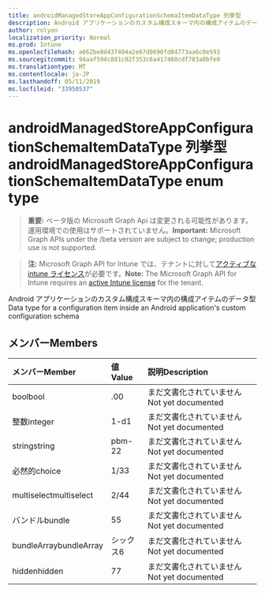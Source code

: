 ```yaml
---
title: androidManagedStoreAppConfigurationSchemaItemDataType 列挙型
description: Android アプリケーションのカスタム構成スキーマ内の構成アイテムのデータ型
author: rolyon
localization_priority: Normal
ms.prod: Intune
ms.openlocfilehash: a662be8d437494a2e67d0690fd84773aa6c0e593
ms.sourcegitcommit: 94aaf594c881c02f353c6a417460cdf783a0bfe0
ms.translationtype: MT
ms.contentlocale: ja-JP
ms.lasthandoff: 05/11/2019
ms.locfileid: "33950537"
---
```

# <a name="androidmanagedstoreappconfigurationschemaitemdatatype-enum-type"></a><span data-ttu-id="24d9f-103">androidManagedStoreAppConfigurationSchemaItemDataType 列挙型</span><span class="sxs-lookup"><span data-stu-id="24d9f-103">androidManagedStoreAppConfigurationSchemaItemDataType enum type</span></span>

> <span data-ttu-id="24d9f-104">**重要:** ベータ版の Microsoft Graph Api は変更される可能性があります。運用環境での使用はサポートされていません。</span><span class="sxs-lookup"><span data-stu-id="24d9f-104">**Important:** Microsoft Graph APIs under the /beta version are subject to change; production use is not supported.</span></span>

> <span data-ttu-id="24d9f-105">**注:** Microsoft Graph API for Intune では、テナントに対して[アクティブな intune ライセンス](https://go.microsoft.com/fwlink/?linkid=839381)が必要です。</span><span class="sxs-lookup"><span data-stu-id="24d9f-105">**Note:** The Microsoft Graph API for Intune requires an [active Intune license](https://go.microsoft.com/fwlink/?linkid=839381) for the tenant.</span></span>

<span data-ttu-id="24d9f-106">Android アプリケーションのカスタム構成スキーマ内の構成アイテムのデータ型</span><span class="sxs-lookup"><span data-stu-id="24d9f-106">Data type for a configuration item inside an Android application's custom configuration schema</span></span>

## <a name="members"></a><span data-ttu-id="24d9f-107">メンバー</span><span class="sxs-lookup"><span data-stu-id="24d9f-107">Members</span></span>
|<span data-ttu-id="24d9f-108">メンバー</span><span class="sxs-lookup"><span data-stu-id="24d9f-108">Member</span></span>|<span data-ttu-id="24d9f-109">値</span><span class="sxs-lookup"><span data-stu-id="24d9f-109">Value</span></span>|<span data-ttu-id="24d9f-110">説明</span><span class="sxs-lookup"><span data-stu-id="24d9f-110">Description</span></span>|
|:---|:---|:---|
|<span data-ttu-id="24d9f-111">bool</span><span class="sxs-lookup"><span data-stu-id="24d9f-111">bool</span></span>|<span data-ttu-id="24d9f-112">.0</span><span class="sxs-lookup"><span data-stu-id="24d9f-112">0</span></span>|<span data-ttu-id="24d9f-113">まだ文書化されていません</span><span class="sxs-lookup"><span data-stu-id="24d9f-113">Not yet documented</span></span>|
|<span data-ttu-id="24d9f-114">整数</span><span class="sxs-lookup"><span data-stu-id="24d9f-114">integer</span></span>|<span data-ttu-id="24d9f-115">1-d</span><span class="sxs-lookup"><span data-stu-id="24d9f-115">1</span></span>|<span data-ttu-id="24d9f-116">まだ文書化されていません</span><span class="sxs-lookup"><span data-stu-id="24d9f-116">Not yet documented</span></span>|
|<span data-ttu-id="24d9f-117">string</span><span class="sxs-lookup"><span data-stu-id="24d9f-117">string</span></span>|<span data-ttu-id="24d9f-118">pbm-2</span><span class="sxs-lookup"><span data-stu-id="24d9f-118">2</span></span>|<span data-ttu-id="24d9f-119">まだ文書化されていません</span><span class="sxs-lookup"><span data-stu-id="24d9f-119">Not yet documented</span></span>|
|<span data-ttu-id="24d9f-120">必然的</span><span class="sxs-lookup"><span data-stu-id="24d9f-120">choice</span></span>|<span data-ttu-id="24d9f-121">1/3</span><span class="sxs-lookup"><span data-stu-id="24d9f-121">3</span></span>|<span data-ttu-id="24d9f-122">まだ文書化されていません</span><span class="sxs-lookup"><span data-stu-id="24d9f-122">Not yet documented</span></span>|
|<span data-ttu-id="24d9f-123">multiselect</span><span class="sxs-lookup"><span data-stu-id="24d9f-123">multiselect</span></span>|<span data-ttu-id="24d9f-124">2/4</span><span class="sxs-lookup"><span data-stu-id="24d9f-124">4</span></span>|<span data-ttu-id="24d9f-125">まだ文書化されていません</span><span class="sxs-lookup"><span data-stu-id="24d9f-125">Not yet documented</span></span>|
|<span data-ttu-id="24d9f-126">バンドル</span><span class="sxs-lookup"><span data-stu-id="24d9f-126">bundle</span></span>|<span data-ttu-id="24d9f-127">5</span><span class="sxs-lookup"><span data-stu-id="24d9f-127">5</span></span>|<span data-ttu-id="24d9f-128">まだ文書化されていません</span><span class="sxs-lookup"><span data-stu-id="24d9f-128">Not yet documented</span></span>|
|<span data-ttu-id="24d9f-129">bundleArray</span><span class="sxs-lookup"><span data-stu-id="24d9f-129">bundleArray</span></span>|<span data-ttu-id="24d9f-130">シックス</span><span class="sxs-lookup"><span data-stu-id="24d9f-130">6</span></span>|<span data-ttu-id="24d9f-131">まだ文書化されていません</span><span class="sxs-lookup"><span data-stu-id="24d9f-131">Not yet documented</span></span>|
|<span data-ttu-id="24d9f-132">hidden</span><span class="sxs-lookup"><span data-stu-id="24d9f-132">hidden</span></span>|<span data-ttu-id="24d9f-133">7</span><span class="sxs-lookup"><span data-stu-id="24d9f-133">7</span></span>|<span data-ttu-id="24d9f-134">まだ文書化されていません</span><span class="sxs-lookup"><span data-stu-id="24d9f-134">Not yet documented</span></span>|





